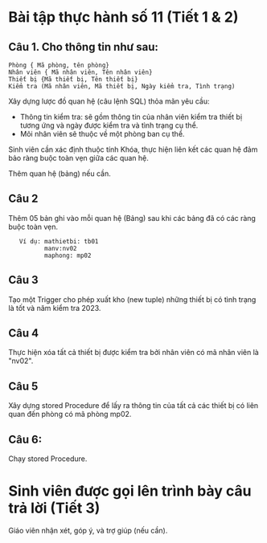 # Bài tập thực hành số 11 (Tiết 1 & 2)

## Câu 1. Cho thông tin như sau:

```
Phòng { Mã phòng, tên phòng}
Nhân viên { Mã nhân viên, Tên nhân viên}
Thiết bị {Mã thiết bị, Tên thiết bị}
Kiểm tra (Mã nhân viên, Mã thiết bị, Ngày kiểm tra, Tình trạng)
```

Xây dựng lược đồ quan hệ (câu lệnh SQL) thỏa mãn yêu cầu:

+  Thông tin kiểm tra: sẽ gồm thông tin của nhân viên kiểm tra thiết bị tương ứng và ngày được kiểm tra và tình trạng cụ thể. 
+  Mõi nhân viên sẽ thuộc về một phòng ban cụ thể. 

Sinh viên cần xác định thuộc tính Khóa, thực hiện liên kết các quan hệ đảm bảo ràng buộc toàn vẹn giữa các quan hệ.

Thêm quan hệ (bảng) nếu cần. 

## Câu 2 
Thêm 05 bản ghi vào mỗi quan hệ (Bảng) sau khi các bảng đã có các ràng buộc toàn vẹn.
   
```
   Ví dụ: mathietbi: tb01
          manv:nv02
          maphong: mp02
 ```
## Câu 3 
Tạo một Trigger cho phép xuất kho (new tuple) những thiết bị có tình trạng là tốt và năm kiểm tra 2023.
## Câu 4 
Thực hiện xóa tất cả thiết bị được kiểm tra bởi nhân viên có mã nhân viên là "nv02".
## Câu 5 
Xây dựng stored Procedure để lấy ra thông tin của tất cả các thiết bị có liên quan đến phòng có mã phòng mp02.
## Câu 6:
Chạy stored Procedure.
   
# Sinh viên được gọi lên trình bày câu trả lời (Tiết 3)

Giáo viên nhận xét, góp ý, và trợ giúp (nếu cần).

